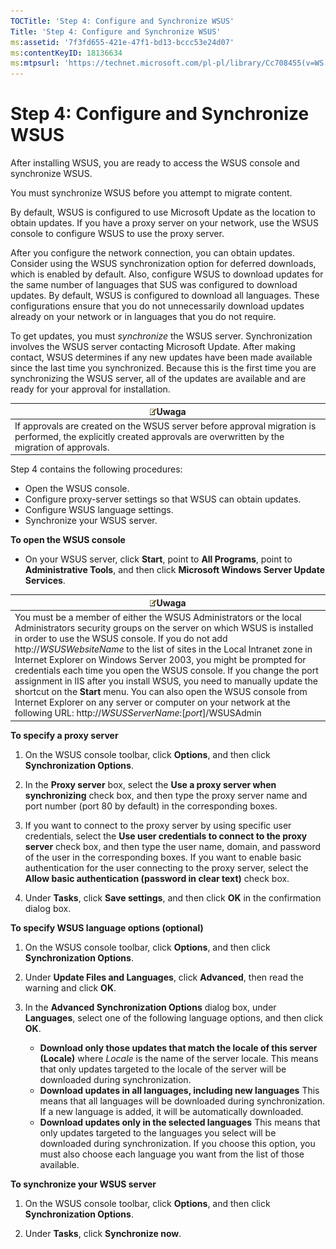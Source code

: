 ```yaml
---
TOCTitle: 'Step 4: Configure and Synchronize WSUS'
Title: 'Step 4: Configure and Synchronize WSUS'
ms:assetid: '7f3fd655-421e-47f1-bd13-bccc53e24d07'
ms:contentKeyID: 18136634
ms:mtpsurl: 'https://technet.microsoft.com/pl-pl/library/Cc708455(v=WS.10)'
---
```


Step 4: Configure and Synchronize WSUS
======================================

After installing WSUS, you are ready to access the WSUS console and synchronize WSUS.

You must synchronize WSUS before you attempt to migrate content.

By default, WSUS is configured to use Microsoft Update as the location to obtain updates. If you have a proxy server on your network, use the WSUS console to configure WSUS to use the proxy server.

After you configure the network connection, you can obtain updates. Consider using the WSUS synchronization option for deferred downloads, which is enabled by default. Also, configure WSUS to download updates for the same number of languages that SUS was configured to download updates. By default, WSUS is configured to download all languages. These configurations ensure that you do not unnecessarily download updates already on your network or in languages that you do not require.

To get updates, you must *synchronize* the WSUS server. Synchronization involves the WSUS server contacting Microsoft Update. After making contact, WSUS determines if any new updates have been made available since the last time you synchronized. Because this is the first time you are synchronizing the WSUS server, all of the updates are available and are ready for your approval for installation.

| ![](images/Cc708455.note(WS.10).gif)Uwaga                                                                                              |
|---------------------------------------------------------------------------------------------------------------------------------------------------------------------|
| If approvals are created on the WSUS server before approval migration is performed, the explicitly created approvals are overwritten by the migration of approvals. |

Step 4 contains the following procedures:

-   Open the WSUS console.
-   Configure proxy-server settings so that WSUS can obtain updates.
-   Configure WSUS language settings.
-   Synchronize your WSUS server.

**To open the WSUS console**
-   On your WSUS server, click **Start**, point to **All Programs**, point to **Administrative Tools**, and then click **Microsoft Windows Server Update Services**.

| ![](images/Cc708455.note(WS.10).gif)Uwaga                                                                                                                                                                                                                                                                                                                                                                                                                                                                                                                                                                                                                                   |
|----------------------------------------------------------------------------------------------------------------------------------------------------------------------------------------------------------------------------------------------------------------------------------------------------------------------------------------------------------------------------------------------------------------------------------------------------------------------------------------------------------------------------------------------------------------------------------------------------------------------------------------------------------------------------------------------------------|
| You must be a member of either the WSUS Administrators or the local Administrators security groups on the server on which WSUS is installed in order to use the WSUS console. If you do not add http://*WSUSWebsiteName* to the list of sites in the Local Intranet zone in Internet Explorer on Windows Server 2003, you might be prompted for credentials each time you open the WSUS console. If you change the port assignment in IIS after you install WSUS, you need to manually update the shortcut on the **Start** menu. You can also open the WSUS console from Internet Explorer on any server or computer on your network at the following URL: http://*WSUSServerName*:\[*port*\]/WSUSAdmin |

**To specify a proxy server**
1.  On the WSUS console toolbar, click **Options**, and then click **Synchronization Options**.

2.  In the **Proxy server** box, select the **Use a proxy server when synchronizing** check box, and then type the proxy server name and port number (port 80 by default) in the corresponding boxes.

3.  If you want to connect to the proxy server by using specific user credentials, select the **Use user credentials to connect to the proxy server** check box, and then type the user name, domain, and password of the user in the corresponding boxes. If you want to enable basic authentication for the user connecting to the proxy server, select the **Allow basic authentication (password in clear text)** check box.

4.  Under **Tasks**, click **Save settings**, and then click **OK** in the confirmation dialog box.

**To specify WSUS language options (optional)**
1.  On the WSUS console toolbar, click **Options**, and then click **Synchronization Options**.

2.  Under **Update Files and Languages**, click **Advanced**, then read the warning and click **OK**.

3.  In the **Advanced Synchronization Options** dialog box, under **Languages**, select one of the following language options, and then click **OK**.

    -   **Download only those updates that match the locale of this server (Locale)** where *Locale* is the name of the server locale. This means that only updates targeted to the locale of the server will be downloaded during synchronization.
    -   **Download updates in all languages, including new languages** This means that all languages will be downloaded during synchronization. If a new language is added, it will be automatically downloaded.
    -   **Download updates only in the selected languages** This means that only updates targeted to the languages you select will be downloaded during synchronization. If you choose this option, you must also choose each language you want from the list of those available.

**To synchronize your WSUS server**
1.  On the WSUS console toolbar, click **Options**, and then click **Synchronization Options**.

2.  Under **Tasks**, click **Synchronize now**.
